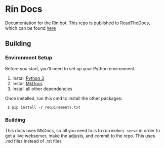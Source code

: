 # Rin Docs

Documentation for the Rin bot. This repo is published to ReadTheDocs, which can be found [here](https://rin-docs.readthedocs.io/en/latest/)

## Building

### Environment Setup

Before you start, you'll need to set up your Python environment. 

1. Install [Python 3](https://www.python.org/)
2. Install [MkDocs](https://www.mkdocs.org/)
3. Install all other dependencies

Once installed, run this cmd to install the other packages:

` $ pip install -r requirements.txt`


### Building

This docs uses MkDocs, so all you need to is to run `mkdocs serve` in order to get a live webserver, make the adjusts, and commit to the repo. This uses .md files instead of .rst files